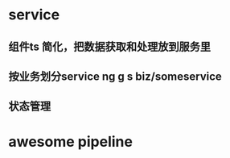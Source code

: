 
# service 


## 组件ts 简化，把数据获取和处理放到服务里
## 按业务划分service  ng g s  biz/someservice
## 状态管理



# awesome pipeline 



